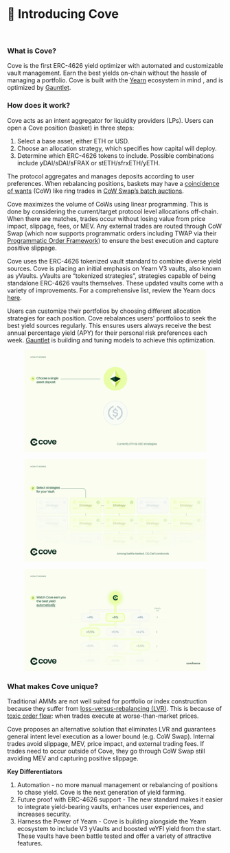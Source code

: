 # 🌊 Introducing Cove

<figure><img src=".gitbook/assets/banner (1).svg" alt=""><figcaption></figcaption></figure>

### What is Cove?

Cove is the first ERC-4626 yield optimizer with automated and customizable vault management. Earn the best yields on-chain without the hassle of managing a portfolio. Cove is built with the [Yearn](https://yearn.fi/) ecosystem in mind , and is optimized by [Gauntlet](https://www.gauntlet.xyz/).

### How does it work?

Cove acts as an intent aggregator for liquidity providers (LPs). Users can open a Cove position (basket) in three steps:

1. Select a base asset, either ETH or USD.
2. Choose an allocation strategy, which specifies how capital will deploy.
3. Determine which ERC-4626 tokens to include. Possible combinations include yDAI/sDAI/sFRAX or stETH/sfrxETH/yETH.

The protocol aggregates and manages deposits according to user preferences. When rebalancing positions, baskets may have a [coincidence of wants](https://en.wikipedia.org/wiki/Coincidence\_of\_wants) (CoW) like ring trades in [CoW Swap’s batch auctions](https://docs.cow.fi/overview/coincidence-of-wants).

Cove maximizes the volume of CoWs using linear programming. This is done by considering the current/target protocol level allocations off-chain. When there are matches, trades occur without losing value from price impact, slippage, fees, or MEV. Any external trades are routed through CoW Swap (which now supports programmatic orders including TWAP via their [Programmatic Order Framework](https://blog.cow.fi/introducing-the-programmatic-order-framework-from-cow-protocol-088a14cb0375)) to ensure the best execution and capture positive slippage.

Cove uses the ERC-4626 tokenized vault standard to combine diverse yield sources. Cove is placing an initial emphasis on Yearn V3 vaults, also known as yVaults. yVaults are “tokenized strategies”, strategies capable of being standalone ERC-4626 vaults themselves. These updated vaults come with a variety of improvements. For a comprehensive list, review the Yearn docs [here](https://docs.yearn.fi/getting-started/products/yvaults/v3).

Users can customize their portfolios by choosing different allocation strategies for each position. Cove rebalances users' portfolios to seek the best yield sources regularly. This ensures users always receive the best annual percentage yield (APY) for their personal risk preferences each week. [Gauntlet](https://www.gauntlet.xyz/) is building and tuning models to achieve this optimization.

<figure><img src=".gitbook/assets/1.svg" alt=""><figcaption></figcaption></figure>

<figure><img src=".gitbook/assets/2.svg" alt=""><figcaption></figcaption></figure>

<figure><img src=".gitbook/assets/3.svg" alt=""><figcaption></figcaption></figure>

### What makes Cove unique?

Traditional AMMs are not well suited for portfolio or index construction because they suffer from [loss-versus-rebalancing (LVR)](https://a16zcrypto.com/posts/article/lvr-quantifying-the-cost-of-providing-liquidity-to-automated-market-makers/). This is because of [toxic order flow](https://insights.deribit.com/market-research/toxic-flow-its-sources-and-counter-strategies/): when trades execute at worse-than-market prices.

Cove proposes an alternative solution that eliminates LVR and guarantees general intent level execution as a lower bound (e.g. CoW Swap). Internal trades avoid slippage, MEV, price impact, and external trading fees. If trades need to occur outside of Cove, they go through CoW Swap still avoiding MEV and capturing positive slippage.

**Key Differentiators**

1. Automation - no more manual management or rebalancing of positions to chase yield. Cove is the next generation of yield farming.
2. Future proof with ERC-4626 support - The new standard makes it easier to integrate yield-bearing vaults, enhances user experiences, and increases security.
3. Harness the Power of Yearn - Cove is building alongside the Yearn ecosystem to include V3 yVaults and boosted veYFI yield from the start. These vaults have been battle tested and offer a variety of attractive features.
